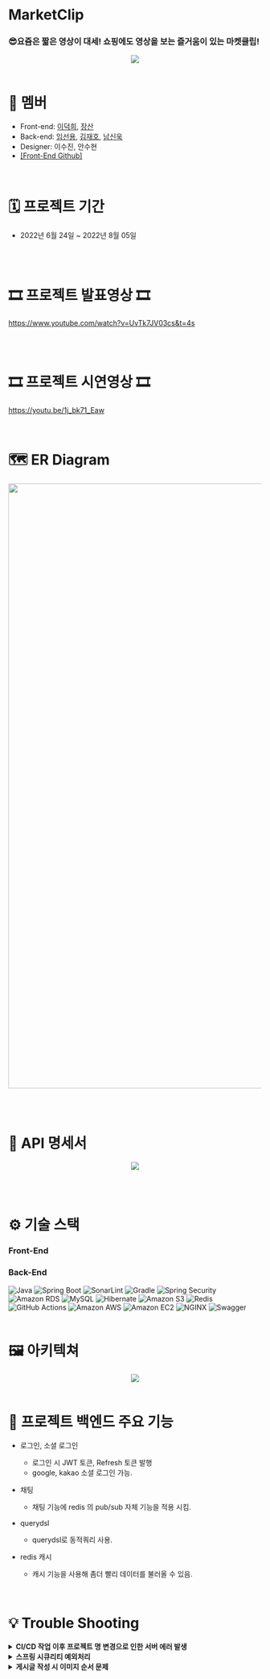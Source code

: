 # MarketClip

### 😎요즘은 짧은 영상이 대세! 쇼핑에도 영상을 보는 즐거움이 있는 마켓클립!
<p align="center"><img src="https://wook-bucket.s3.ap-northeast-2.amazonaws.com/222222.png" />
  

<br />
<br />
  
# 👥 멤버
- Front-end: [이덕희](https://github.com/ejzl521), [장산](https://github.com/kyngmn)
- Back-end: [임선용](https://github.com/sunyongIM), [김재호](https://github.com/KimjaehoLy), [남신욱](https://github.com/tlsdnr1135)
- Designer: 이수진, 안수현
- [\[Front-End Github\]](https://github.com/TEAM-7E7/7E7-FE)
  
<br />

# 🗓 프로젝트 기간
- 2022년 6월 24일 ~ 2022년 8월 05일
  

<br><br>
# 🎞 프로젝트 발표영상 🎞
https://www.youtube.com/watch?v=UvTk7JV03cs&t=4s

<br><br>
# 🎞 프로젝트 시연영상 🎞
https://youtu.be/1j_bk71_Eaw

<br>

# 🗺 ER Diagram
<center><img src="https://wook-bucket.s3.ap-northeast-2.amazonaws.com/markeclip+erd.PNG" width="1200"></center>
  
<br /><br />
# 📌 API 명세서
<center><img src="https://wook-bucket.s3.ap-northeast-2.amazonaws.com/API+%EC%9A%94%EC%95%BD+%EC%82%AC%EC%A7%841.png" width:"1200"></center>

<br /><br />
  
# ⚙️ 기술 스택
  
### Front-End



### Back-End

<div>
  <img alt="Java" src ="https://img.shields.io/badge/Java-007396.svg?&style=for-the-badge&logo=Java&logoColor=white"/>
  <img alt="Spring Boot" src ="https://img.shields.io/badge/Spring Boot-6DB33F.svg?&style=for-the-badge&logo=Spring Boot&logoColor=white"/>
  <img alt="SonarLint" src ="https://img.shields.io/badge/SonarLint-CB2029.svg?&style=for-the-badge&logo=SonarLint&logoColor=white"/>
  <img alt="Gradle" src ="https://img.shields.io/badge/Gradle-02303A.svg?&style=for-the-badge&logo=Gradle&logoColor=white"/>
  <img alt="Spring Security" src ="https://img.shields.io/badge/Spring Security-6DB33F.svg?&style=for-the-badge&logo=Spring Security&logoColor=white"/>
</div>
<div>
  <img alt="Amazon RDS" src="https://img.shields.io/badge/Amazon RDS-527FFF?style=for-the-badge&logo=Amazon RDS&logoColor=white"/>
  <img alt="MySQL" src ="https://img.shields.io/badge/MySQL-4479A1.svg?&style=for-the-badge&logo=MySQL&logoColor=white"/>
  <img alt="Hibernate" src ="https://img.shields.io/badge/Hibernate-59666C.svg?&style=for-the-badge&logo=Hibernate&logoColor=white"/>
  <img alt="Amazon S3" src="https://img.shields.io/badge/Amazon S3-569A31?style=for-the-badge&logo=Amazon S3&logoColor=white"/>
  <img alt="Redis" src="https://img.shields.io/badge/Redis-DC382D?style=for-the-badge&logo=Redis&logoColor=white"/>
</div>
<div>
  <img alt="GitHub Actions" src="https://img.shields.io/badge/GitHub Actions-2088FF?style=for-the-badge&logo=GitHub Actions&logoColor=white"/>
  <img alt="Amazon AWS" src="https://img.shields.io/badge/Amazon AWS-232F3E?style=for-the-badge&logo=Amazon AWS&logoColor=white"/>
  <img alt="Amazon EC2" src="https://img.shields.io/badge/Amazon EC2-FF4F8B?style=for-the-badge&logo=Amazon EC2&logoColor=white"/>
  <img alt="NGINX" src="https://img.shields.io/badge/NGINX-009639?style=for-the-badge&logo=NGINX&logoColor=white">
  <img alt="Swagger" src="https://img.shields.io/badge/Swagger-59666C?style=for-the-badge&logo=Swagger&logoColor=white"/>
</div>

<br />  



# 🖼 아키텍쳐
<center><img src="https://wook-bucket.s3.ap-northeast-2.amazonaws.com/%EB%A7%88%EC%BC%93%ED%81%B4%EB%A6%BD+%EC%95%84%ED%82%A4%ED%85%8D%EC%B3%90.PNG" width:"1200"></center>

<br />

# 🔑 프로젝트 백엔드 주요 기능
  
* 로그인, 소셜 로그인 
  - 로그인 시 JWT 토큰, Refresh 토큰 발행
  - google, kakao 소셜 로그인 가능.
  
* 채팅
  - 채팅 기능에 redis 의 pub/sub 자체 기능을 적용 시킴.

* querydsl
  - querydsl로 동적쿼리 사용.

* redis 캐시 
  - 캐시 기능을 사용해 좀더 빨리 데이터를 불러올 수 있음.
  
<br />




# 💡 Trouble Shooting
<details>
  <summary>
    <b> CI/CD 작업 이후 프로젝트 명 변경으로 인한 서버 에러 발생 </b>
  </summary>
  
```bash
REPOSITORY=/home/ubuntu/
cd $REPOSITORY

APP_NAME=marketclip
JAR_NAME=$(ls $REPOSITORY/build/libs/ | grep 'SNAPSHOT.jar' | tail -n 1)
JAR_PATH=$REPOSITORY/build/libs/$JAR_NAME

CURRENT_PID=$(pgrep -f $APP_NAME)

echo ">현재 구동 중인 애플리케이션 pid: $CURRENT_PID"

if [ -z $CURRENT_PID ]
then
  echo ">현재 구동 중인 애플리케이션이 없으므로 종료하지 않습니다."
else
  echo "> kill -9 $CURRENT_PID"
  sudo kill -15 $CURRENT_PID
  sleep 5
fi
```
* ###### 프로젝트 프로젝트 명 변경으로 인해 kill 명령어가 실행되지 않아서 일어나는 오류
##### 해결
* ###### 단순히 EC2의 (전 프로젝트명의)프로젝트를 강제적으로 kill하고 재실행 해줬다
</details>

<details>
  <summary>
    <b> 스프링 시큐리티 예외처리 </b>
  </summary>
  
* ###### 스프링 시큐리티는 서블릿 필터에서 발생하는 오류라 ControllerAdvice에서 잡지 못한다.
* ###### 그래서 필터 계층에서 예외 처리를 해주어야 했다.
  
##### 해결
* ###### 시큐리티에 등록한 필터들 마다 예외 처리를 해주었다
</details>

<details>
  <summary>
    <b> 게시글 작성 시 이미지 순서 문제 </b>
  </summary>
  
* ###### 게시글을 작성 시 여러개의 사진을 올릴 수 있는데 첫번째 사진만 미리보기 사진으로 등록이 됨.
* ###### 선용님 저희가 왜 이미지를 리스트로 안받고 url을 받았나요??
  
###### 해결
</details>

<br />
